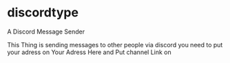 # discordtype
A Discord Message Sender
 
This Thing is sending messages to other people via discord you need to put your adress on Your Adress Here and Put channel Link on 
